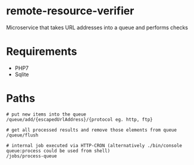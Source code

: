 # remote-resource-verifier
Microservice that takes URL addresses into a queue and performs checks

# Requirements
- PHP7
- Sqlite

# Paths

```
# put new items into the queue
/queue/add/{escapedUrlAddress}/{protocol eg. http, ftp}

# get all processed results and remove those elements from queue
/queue/flush

# internal job executed via HTTP-CRON (alternatively ./bin/console queue:process could be used from shell)
/jobs/process-queue
```
